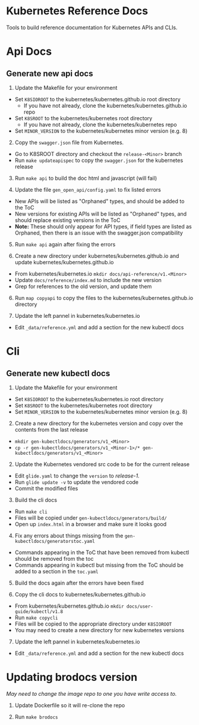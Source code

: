 # Kubernetes Reference Docs

Tools to build reference documentation for Kubernetes APIs and CLIs.

# Api Docs

## Generate new api docs

1. Update the Makefile for your environment
  - Set `K8SIOROOT` to the kubernetes/kubernetes.github.io root directory
    - If you have not already, clone the kubernetes/kubernetes.github.io repo
  - Set `K8SROOT` to the kubernetes/kubernetes root directory
    - If you have not already, clone the kubernetes/kubernetes repo
  - Set `MINOR_VERSION` to the kubernetes/kubernetes minor version (e.g. 8)

2. Copy the `swagger.json` file from Kubernetes.
  - Go to K8SROOT directory and checkout the `release-<Minor>` branch
  - Run `make updateapispec` to copy the `swagger.json` for the kubernetes release

3. Run `make api` to build the doc html and javascript (will fail)

4. Update the file `gen_open_api/config.yaml` to fix listed errors
  - New APIs will be listed as "Orphaned" types, and should be added to the ToC
  - New versions for existing APIs will be listed as "Orphaned" types, and should replace
    existing versions in the ToC
  - **Note:** These should only appear for API types, if field types are listed as
    Orphaned, then there is an issue with the swagger.json compatibility
    
5. Run `make api` again after fixing the errors

6. Create a new directory under kubernetes/kubernetes.github.io and
   update kubernetes/kubernetes.github.io
  - From kubernetes/kubernetes.io `mkdir docs/api-reference/v1.<Minor>`
  - Update `docs/reference/index.md` to include the new version
  - Grep for references to the old version, and update them

6. Run `map copyapi` to copy the files to the kubernetes/kubernetes.github.io directory

7. Update the left pannel in kubernetes/kubernetes.io
  - Edit `_data/reference.yml` and add a section for the new kubectl docs

# Cli

## Generate new kubectl docs

1. Update the Makefile for your environment
  - Set `K8SIOROOT` to the kubernetes/kubernetes.io root directory
  - Set `K8SROOT` to the kubernetes/kubernetes root directory
  - Set `MINOR_VERSION` to the kubernetes/kubernetes minor version (e.g. 8)

2. Create a new directory for the kubernetes version and copy over the contents from
   the last release
  - `mkdir gen-kubectldocs/generators/v1_<Minor>`
  - `cp -r gen-kubectldocs/generators/v1_<Minor-1>/* gen-kubectldocs/generators/v1_<Minor>`

2. Update the Kubernetes vendored src code to be for the current release
  - Edit `glide.yaml` to change the `version` to *release-1.<Minor>*
  - Run `glide update -v` to update the vendored code
  - Commit the modified files

3. Build the cli docs
  - Run `make cli`
  - Files will be copied under `gen-kubectldocs/generators/build/`
  - Open up `index.html` in a browser and make sure it looks good

4. Fix any errors about things missing from the `gen-kubectldocs/generatorstoc.yaml`
  - Commands appearing in the ToC that have been removed from kubectl should be removed from the toc
  - Commands appearing in kubectl but missing from the ToC should be added to a section in the `toc.yaml`

5. Build the docs again after the errors have been fixed

6. Copy the cli docs to kubernetes/kubernetes.github.io
  - From kubernetes/kubernetes.github.io `mkdir docs/user-guide/kubectl/v1.8`
  - Run `make copycli`
  - Files will be copied to the appropriate directory under `K8SIOROOT`
  - You may need to create a new directory for new kubernetes versions

7. Update the left pannel in kubernetes/kubernetes.io
  - Edit `_data/reference.yml` and add a section for the new kubectl docs

# Updating brodocs version

*May need to change the image repo to one you have write access to.*

1. Update Dockerfile so it will re-clone the repo

2. Run `make brodocs`
